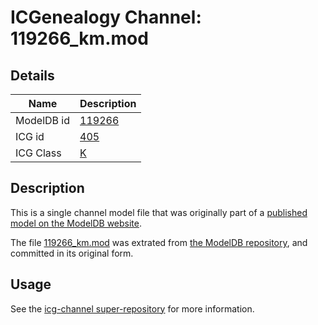 # ICGenealogy Channel: 119266\_km.mod

## Details

Name | Description
---- | -----------
ModelDB id | [119266](http://senselab.med.yale.edu/ModelDB/ShowModel.cshtml?model=119266)
ICG id | [405](http://icg.neurotheory.ox.ac.uk/channels/1/405)
ICG Class | [K](http://icg.neurotheory.ox.ac.uk/channels/1)

## Description

This is a single channel model file that was originally part of a [published model on the ModelDB website](http://senselab.med.yale.edu/mModelDB/ShowModel.cshtml?model=119266).

The file [119266\_km.mod](119266_km.mod) was extrated from [the ModelDB repository](http://senselab.med.yale.edu/ModelDB/ShowModel.cshtml?model=119266), and committed in its original form.

## Usage

See the [icg-channel super-repository](https://github.com/icgenealogy/icg-channels) for more information.